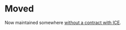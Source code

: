 # Moved

Now maintained somewhere [without a contract with ICE](https://gitlab.com/rossabaker/nix-config). 
